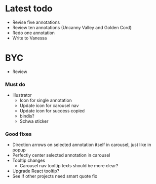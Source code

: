 # Latest todo
* Revise five annotations
* Review ten annotations (Uncanny Valley and Golden Cord)
* Redo one annotation
* Write to Vanessa 

# BYC
* Review

### Must do
* Illustrator
    * Icon for single annotation
    * Update icon for carousel nav
    * Update icon for success copied
    * bindis?
    * Schwa sticker

### Good fixes
* Direction arrows on selected annotation itself in carousel, just like in popup
* Perfectly center selected annotation in carousel
* Tooltip changes
    * Carousel nav tooltip texts should be more clear?
* Upgrade React tooltip?
* See if other projects need smart quote fix